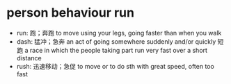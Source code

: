 # person behaviour run

- run: 跑；奔跑 to move using your legs, going faster than when you walk
- dash: 猛冲；急奔 an act of going somewhere suddenly and/or quickly 短跑 a race in which the people taking part run very fast over a short distance
- rush: 迅速移动；急促 to move or to do sth with great speed, often too fast
